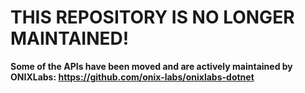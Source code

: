 # THIS REPOSITORY IS NO LONGER MAINTAINED!

**Some of the APIs have been moved and are actively maintained by ONIXLabs: https://github.com/onix-labs/onixlabs-dotnet**


